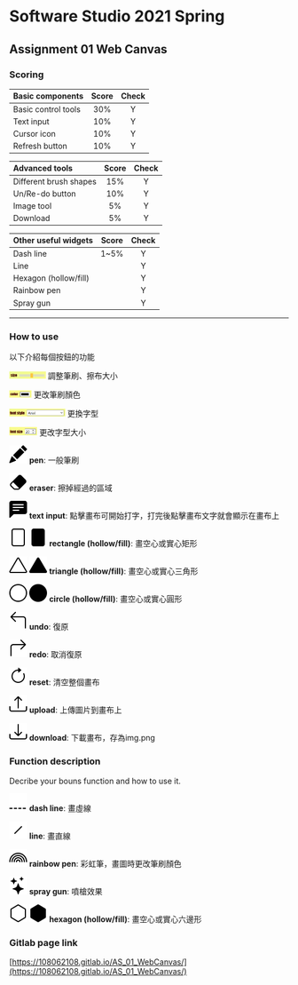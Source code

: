 # Software Studio 2021 Spring
## Assignment 01 Web Canvas


### Scoring

| **Basic components**                             | **Score** | **Check** |
| :----------------------------------------------- | :-------: | :-------: |
| Basic control tools                              | 30%       | Y         |
| Text input                                       | 10%       | Y         |
| Cursor icon                                      | 10%       | Y         |
| Refresh button                                   | 10%       | Y         |

| **Advanced tools**                               | **Score** | **Check** |
| :----------------------------------------------- | :-------: | :-------: |
| Different brush shapes                           | 15%       | Y         |
| Un/Re-do button                                  | 10%       | Y         |
| Image tool                                       | 5%        | Y         |
| Download                                         | 5%        | Y         |

| **Other useful widgets**                         | **Score** | **Check** |
| :----------------------------------------------- | :-------: | :-------: |
| Dash line                                        | 1~5%      | Y         |
| Line                                             |           | Y         |
| Hexagon (hollow/fill)                            |           | Y         |
| Rainbow pen                                      |           | Y         |
| Spray gun                                        |           | Y         |

---

### How to use 
以下介紹每個按鈕的功能

<img src="image_for_md/size.png" width=13% /> 調整筆刷、擦布大小

<img src="image_for_md/color.png" width=8% /> 更改筆刷顏色

<img src="image_for_md/font-style.png" width=20% /> 更換字型

<img src="image_for_md/font-size.png" width=10% /> 更改字型大小

![](./image/pencil.svg) **pen**: 一般筆刷

![](./image/eraser.svg) **eraser**: 擦掉經過的區域

![](./image_for_md/text.svg) **text input**: 點擊畫布可開始打字，打完後點擊畫布文字就會顯示在畫布上

![](./image/rectangle.svg) ![](./image/rectangle-fill.svg) **rectangle (hollow/fill)**: 畫空心或實心矩形

![](./image/triangle.svg) ![](./image/triangle-fill.svg) **triangle (hollow/fill)**: 畫空心或實心三角形

![](./image/circle.svg) ![](./image/circle-fill.svg) **circle (hollow/fill)**: 畫空心或實心圓形

![](./image_for_md/undo.svg) **undo**: 復原

![](./image_for_md/redo.svg) **redo**: 取消復原

![](./image_for_md/reset.svg) **reset**: 清空整個畫布

![](./image_for_md/upload.svg) **upload**: 上傳圖片到畫布上

![](./image_for_md/download.svg) **download**: 下載畫布，存為img.png

### Function description
Decribe your bouns function and how to use it.

![](./image/dash-line.svg) **dash line**: 畫虛線

![](./image/line.svg) **line**: 畫直線

![](./image/rainbow.svg) **rainbow pen**: 彩虹筆，畫圖時更改筆刷顏色

![](./image/spray.svg) **spray gun**: 噴槍效果

![](./image/hexagon.svg) ![](./image/hexagon-fill.svg) **hexagon (hollow/fill)**: 畫空心或實心六邊形

### Gitlab page link

[https://108062108.gitlab.io/AS_01_WebCanvas/](https://108062108.gitlab.io/AS_01_WebCanvas/)
